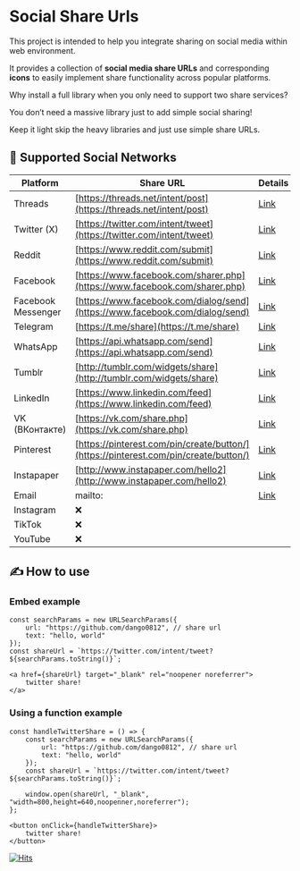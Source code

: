 # Social Share Urls

This project is intended to help you integrate sharing on social media within web environment.

It provides a collection of **social media share URLs** and corresponding **icons** to easily implement share functionality across popular platforms.

Why install a full library when you only need to support two share services?

You don’t need a massive library just to add simple social sharing!

Keep it light skip the heavy libraries and just use simple share URLs.

## 📱 Supported Social Networks

| Platform           | Share URL                                                                            | Details                         | Icons                          |
| ------------------ | ------------------------------------------------------------------------------------ | ------------------------------- | ------------------------------ |
| Threads            | [https://threads.net/intent/post](https://threads.net/intent/post)                   | [Link](./details/Threads.md)    | [Link](./icons/Threads)        |
| Twitter (X)        | [https://twitter.com/intent/tweet](https://twitter.com/intent/tweet)                 | [Link](./details/Twitter.md)    | [Link](./icons/Twitter%28X%29) |
| Reddit             | [https://www.reddit.com/submit](https://www.reddit.com/submit)                       | [Link](./details/Reddit.md)     | [Link](./icons/Reddit)         |
| Facebook           | [https://www.facebook.com/sharer.php](https://www.facebook.com/sharer.php)           | [Link](./details/Facebook.md)   | [Link](./icons/Facebook)       |
| Facebook Messenger | [https://www.facebook.com/dialog/send](https://www.facebook.com/dialog/send)         | [Link](./details/Messenger.md)  | [Link](./icons/Messenger)      |
| Telegram           | [https://t.me/share](https://t.me/share)                                             | [Link](./details/Telegram.md)   | [Link](./icons/Telegram)       |
| WhatsApp           | [https://api.whatsapp.com/send](https://api.whatsapp.com/send)                       | [Link](./details/WhatsApp.md)   | [Link](./icons/WhatsApp)       |
| Tumblr             | [http://tumblr.com/widgets/share](http://tumblr.com/widgets/share)               | [Link](./details/Tumblr.md)     | [Link](./icons/Tumblr)         |
| LinkedIn           | [https://www.linkedin.com/feed](https://www.linkedin.com/feed)                       | [Link](./details/LinkedIn.md)   | [Link](./icons/LinkedIn)       |
| VK (ВКонтакте)     | [https://vk.com/share.php](https://vk.com/share.php)                                 | [Link](./details/VK.md)         | [Link](./icons/VK)             |
| Pinterest          | [https://pinterest.com/pin/create/button/](https://pinterest.com/pin/create/button/) | [Link](./details/Pinterest.md)  | [Link](./icons/Pinterest)      |
| Instapaper         | [http://www.instapaper.com/hello2](http://www.instapaper.com/hello2)                 | [Link](./details/Instapaper.md) | [Link](./icons/Instapaper)     |
| Email              | mailto:                                                                              | [Link](./details/Email.md)      | [Link](./icons/Email)          |
| Instagram          | ❌                                                                                    |                                 |                                |
| TikTok             | ❌                                                                                    |                                 |                                |
| YouTube            | ❌                                                                                    |                                 |                                |

## ✍️ How to use

### Embed example
```
const searchParams = new URLSearchParams({
    url: "https://github.com/dango0812", // share url
    text: "hello, world"
});
const shareUrl = `https://twitter.com/intent/tweet?${searchParams.toString()}`;

<a href={shareUrl} target="_blank" rel="noopener noreferrer">
    twitter share!
</a>
```
### Using a function example
```
const handleTwitterShare = () => {
    const searchParams = new URLSearchParams({
        url: "https://github.com/dango0812", // share url
        text: "hello, world"
    });
    const shareUrl = `https://twitter.com/intent/tweet?${searchParams.toString()}`;

    window.open(shareUrl, "_blank", "width=800,height=640,noopenner,noreferrer");
};

<button onClick={handleTwitterShare}>
    twitter share!
</button>
```

[![Hits](https://hits.sh/github.com/dango0812/social-share-urls.svg?label=thanks%20for%20visiting)](https://hits.sh/github.com/dango0812/social-share-urls/)
